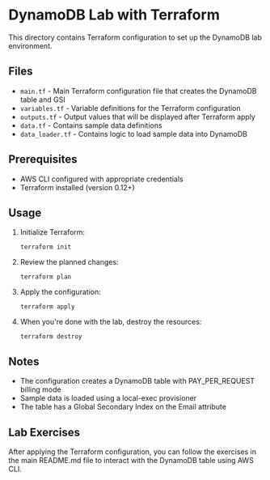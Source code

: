 # DynamoDB Lab with Terraform

This directory contains Terraform configuration to set up the DynamoDB lab environment.

## Files

- `main.tf` - Main Terraform configuration file that creates the DynamoDB table and GSI
- `variables.tf` - Variable definitions for the Terraform configuration
- `outputs.tf` - Output values that will be displayed after Terraform apply
- `data.tf` - Contains sample data definitions
- `data_loader.tf` - Contains logic to load sample data into DynamoDB

## Prerequisites

- AWS CLI configured with appropriate credentials
- Terraform installed (version 0.12+)

## Usage

1. Initialize Terraform:
   ```
   terraform init
   ```

2. Review the planned changes:
   ```
   terraform plan
   ```

3. Apply the configuration:
   ```
   terraform apply
   ```

4. When you're done with the lab, destroy the resources:
   ```
   terraform destroy
   ```

## Notes

- The configuration creates a DynamoDB table with PAY_PER_REQUEST billing mode
- Sample data is loaded using a local-exec provisioner
- The table has a Global Secondary Index on the Email attribute

## Lab Exercises

After applying the Terraform configuration, you can follow the exercises in the main README.md file to interact with the DynamoDB table using AWS CLI. 